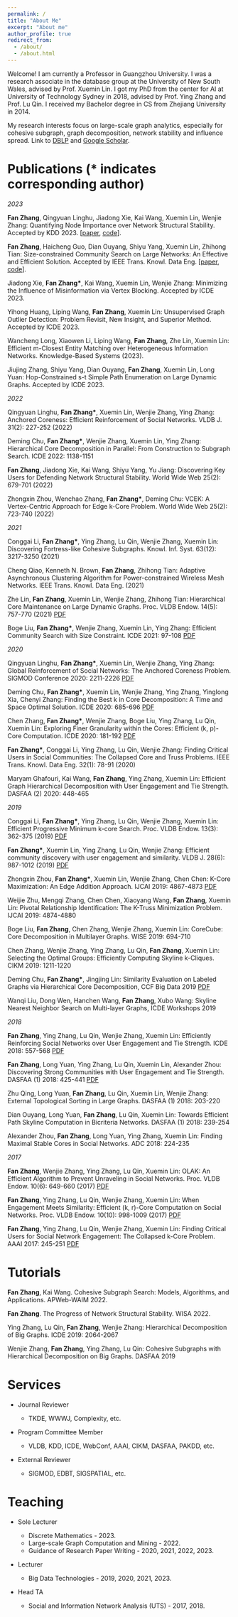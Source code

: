 ```yaml
---
permalink: /
title: "About Me"
excerpt: "About me"
author_profile: true
redirect_from: 
  - /about/
  - /about.html
---
```


Welcome! I am currently a Professor in Guangzhou University. I was a research associate in the database group at the University of New South Wales, advised by Prof. Xuemin Lin. I got my PhD from the center for AI at University of Technology Sydney in 2018, advised by Prof. Ying Zhang and Prof. Lu Qin. I received my Bachelor degree in CS from Zhejiang University in 2014. 

My research interests focus on large-scale graph analytics, especially for cohesive subgraph, graph decomposition, network stability and influence spread.
Link to [DBLP](https://dblp.uni-trier.de/pid/21/3626-36.html) and [Google Scholar](https://scholar.google.com.au/citations?user=0OXLcmYAAAAJ&hl=zh-CN).

Publications (* indicates corresponding author)
======

*2023*

**Fan Zhang**, Qingyuan Linghu, Jiadong Xie, Kai Wang, Xuemin Lin, Wenjie Zhang: Quantifying Node Importance over Network Structural Stability. Accepted by KDD 2023. [[paper](/papers/2023_KDD_nodeimportance_versiontoupdate.pdf), [code](https://github.com/Xiejiadong/Quantifying-Node-Importance-over-Network-Structural-Stability)].

**Fan Zhang**, Haicheng Guo, Dian Ouyang, Shiyu Yang, Xuemin Lin, Zhihong Tian: Size-constrained Community Search on Large Networks: An Effective and Efficient Solution. Accepted by IEEE Trans. Knowl. Data Eng. [[paper](/papers/2023_TKDE_sctruss.pdf), [code](https://github.com/codecreateworld321)].

Jiadong Xie, **Fan Zhang\***, Kai Wang, Xuemin Lin, Wenjie Zhang: Minimizing the Influence of Misinformation via Vertex Blocking.  Accepted by ICDE 2023.

Yihong Huang, Liping Wang, **Fan Zhang**, Xuemin Lin: Unsupervised Graph Outlier Detection: Problem Revisit, New Insight, and Superior Method. Accepted by ICDE 2023.

Wancheng Long, Xiaowen Li, Liping Wang, **Fan Zhang**, Zhe Lin, Xuemin Lin: Efficient m-Closest Entity Matching over Heterogeneous Information Networks. Knowledge-Based Systems (2023).

Jiujing Zhang, Shiyu Yang, Dian Ouyang, **Fan Zhang**, Xuemin Lin, Long Yuan: Hop-Constrained s-t Simple Path Enumeration on Large Dynamic Graphs. Accepted by ICDE 2023.

*2022*

Qingyuan Linghu, **Fan Zhang\***, Xuemin Lin, Wenjie Zhang, Ying Zhang: Anchored Coreness: Efficient Reinforcement of Social Networks. VLDB J. 31(2): 227-252 (2022)

Deming Chu, **Fan Zhang\***, Wenjie Zhang, Xuemin Lin, Ying Zhang: Hierarchical Core Decomposition in Parallel: From Construction to Subgraph Search. ICDE 2022: 1138-1151

**Fan Zhang**, Jiadong Xie, Kai Wang, Shiyu Yang, Yu Jiang: Discovering Key Users for Defending Network Structural Stability. World Wide Web 25(2): 679-701 (2022)

Zhongxin Zhou, Wenchao Zhang, **Fan Zhang\***, Deming Chu: VCEK: A Vertex-Centric Approach for Edge k-Core Problem. World Wide Web 25(2): 723-740 (2022)

*2021*

Conggai Li, **Fan Zhang\***, Ying Zhang, Lu Qin, Wenjie Zhang, Xuemin Lin: Discovering Fortress-like Cohesive Subgraphs. Knowl. Inf. Syst. 63(12): 3217-3250 (2021)
  
Cheng Qiao, Kenneth N. Brown, **Fan Zhang**, Zhihong Tian: Adaptive Asynchronous Clustering Algorithm for Power-constrained Wireless Mesh Networks. IEEE Trans. Knowl. Data Eng. (2021)

Zhe Lin, **Fan Zhang**, Xuemin Lin, Wenjie Zhang, Zhihong Tian: Hierarchical Core Maintenance on Large Dynamic Graphs. Proc. VLDB Endow. 14(5): 757-770 (2021) [PDF](http://vldb.org/pvldb/vol14/p757-zhang.pdf)

Boge Liu, **Fan Zhang\***, Wenjie Zhang, Xuemin Lin, Ying Zhang: Efficient Community Search with Size Constraint. ICDE 2021: 97-108 [PDF](https://drive.google.com/file/d/177UWvJUXNOEj7tLyin-eA5229gwKjXEk/view)

*2020*

Qingyuan Linghu, **Fan Zhang\***, Xuemin Lin, Wenjie Zhang, Ying Zhang: Global Reinforcement of Social Networks: The Anchored Coreness Problem. SIGMOD Conference 2020: 2211-2226 [PDF](https://drive.google.com/file/d/1fwNa8Luc4J7hDwg3wJLkNAN75GtkoWeN/view)

Deming Chu, **Fan Zhang\***, Xuemin Lin, Wenjie Zhang, Ying Zhang, Yinglong Xia, Chenyi Zhang: Finding the Best k in Core Decomposition: A Time and Space Optimal Solution. ICDE 2020: 685-696 [PDF](https://drive.google.com/file/d/1nOgBso7BR2Zfm_G9azJh9at_CaJV2hk0/view)

Chen Zhang, **Fan Zhang\***, Wenjie Zhang, Boge Liu, Ying Zhang, Lu Qin, Xuemin Lin: Exploring Finer Granularity within the Cores: Efficient (k, p)-Core Computation. ICDE 2020: 181-192 [PDF](https://drive.google.com/file/d/1pQZE7cHhO-n-plWAR25Op5nwtBolaaO2/view)

**Fan Zhang\***, Conggai Li, Ying Zhang, Lu Qin, Wenjie Zhang: Finding Critical Users in Social Communities: The Collapsed Core and Truss Problems. IEEE Trans. Knowl. Data Eng. 32(1): 78-91 (2020)

Maryam Ghafouri, Kai Wang, **Fan Zhang**, Ying Zhang, Xuemin Lin: Efficient Graph Hierarchical Decomposition with User Engagement and Tie Strength. DASFAA (2) 2020: 448-465 

*2019*

Conggai Li, **Fan Zhang\***, Ying Zhang, Lu Qin, Wenjie Zhang, Xuemin Lin: Efficient Progressive Minimum k-core Search. Proc. VLDB Endow. 13(3): 362-375 (2019) [PDF](https://drive.google.com/file/d/1-jZZNwKndw5AS3BIDnhN-dqCd2fBtHry/view)

**Fan Zhang\***, Xuemin Lin, Ying Zhang, Lu Qin, Wenjie Zhang: Efficient community discovery with user engagement and similarity. VLDB J. 28(6): 987-1012 (2019) [PDF](https://drive.google.com/file/d/1yA10kA9a6MCj9meaBS2v9Hanh_HjDRM8/view)

Zhongxin Zhou, **Fan Zhang\***, Xuemin Lin, Wenjie Zhang, Chen Chen: K-Core Maximization: An Edge Addition Approach. IJCAI 2019: 4867-4873 [PDF](https://drive.google.com/file/d/10Z73GyLEdoUDWFHdWY00LMhfwLtDnGVn/view)

Weijie Zhu, Mengqi Zhang, Chen Chen, Xiaoyang Wang, **Fan Zhang**, Xuemin Lin: Pivotal Relationship Identification: The K-Truss Minimization Problem. IJCAI 2019: 4874-4880

Boge Liu, **Fan Zhang**, Chen Zhang, Wenjie Zhang, Xuemin Lin: CoreCube: Core Decomposition in Multilayer Graphs. WISE 2019: 694-710

Chen Zhang, Wenjie Zhang, Ying Zhang, Lu Qin, **Fan Zhang**, Xuemin Lin: Selecting the Optimal Groups: Efficiently Computing Skyline k-Cliques. CIKM 2019: 1211-1220

Deming Chu, **Fan Zhang\***, Jingjing Lin: Similarity Evaluation on Labeled Graphs via Hierarchical Core Decomposition, CCF Big Data 2019 [PDF](https://drive.google.com/file/d/1aegTVmxTcGCezZ1Cg3D0bjxbh_0w5VNV/view?usp=sharing)

Wanqi Liu, Dong Wen, Hanchen Wang, **Fan Zhang**, Xubo Wang: Skyline Nearest Neighbor Search on Multi-layer Graphs, ICDE Workshops 2019

*2018*

**Fan Zhang**, Ying Zhang, Lu Qin, Wenjie Zhang, Xuemin Lin: Efficiently Reinforcing Social Networks over User Engagement and Tie Strength. ICDE 2018: 557-568 [PDF](https://drive.google.com/file/d/1uSYySw-0Y64N-Mv-9d46YQtxnFxkY5TQ/view)

**Fan Zhang**, Long Yuan, Ying Zhang, Lu Qin, Xuemin Lin, Alexander Zhou: Discovering Strong Communities with User Engagement and Tie Strength. DASFAA (1) 2018: 425-441 [PDF](https://drive.google.com/file/d/1HH3A0WPKFhM3MirE2hMaXwKdblIEiBRK/view)

Zhu Qing, Long Yuan, **Fan Zhang**, Lu Qin, Xuemin Lin, Wenjie Zhang: External Topological Sorting in Large Graphs. DASFAA (1) 2018: 203-220

Dian Ouyang, Long Yuan, **Fan Zhang**, Lu Qin, Xuemin Lin: Towards Efficient Path Skyline Computation in Bicriteria Networks. DASFAA (1) 2018: 239-254

Alexander Zhou, **Fan Zhang**, Long Yuan, Ying Zhang, Xuemin Lin: Finding Maximal Stable Cores in Social Networks. ADC 2018: 224-235

*2017*

**Fan Zhang**, Wenjie Zhang, Ying Zhang, Lu Qin, Xuemin Lin: OLAK: An Efficient Algorithm to Prevent Unraveling in Social Networks. Proc. VLDB Endow. 10(6): 649-660 (2017) [PDF](https://drive.google.com/file/d/1m3XJ8Slr1Klrwxwo3ACBnkdTG2MFQMgO/view)

**Fan Zhang**, Ying Zhang, Lu Qin, Wenjie Zhang, Xuemin Lin: When Engagement Meets Similarity: Efficient (k, r)-Core Computation on Social Networks. Proc. VLDB Endow. 10(10): 998-1009 (2017) [PDF](https://drive.google.com/file/d/1TDzqTF0PppPJW09TkhWz90esHJzBhMTG/view)

**Fan Zhang**, Ying Zhang, Lu Qin, Wenjie Zhang, Xuemin Lin: Finding Critical Users for Social Network Engagement: The Collapsed k-Core Problem. AAAI 2017: 245-251 [PDF](https://drive.google.com/file/d/1nUC1TPHRVAmw-Ip8aGvBRyNb0otTK2ZP/view)


Tutorials
======

**Fan Zhang**, Kai Wang. Cohesive Subgraph Search: Models, Algorithms, and Applications. APWeb-WAIM 2022.

**Fan Zhang**. The Progress of Network Structural Stability. WISA 2022.

Ying Zhang, Lu Qin, **Fan Zhang**, Wenjie Zhang: Hierarchical Decomposition of Big Graphs. ICDE 2019: 2064-2067

Wenjie Zhang, **Fan Zhang**, Ying Zhang, Lu Qin: Cohesive Subgraphs with Hierarchical Decomposition on Big Graphs. DASFAA 2019


Services
======

- Journal Reviewer
  - TKDE, WWWJ, Complexity, etc.

- Program Committee Member
  - VLDB, KDD, ICDE, WebConf, AAAI, CIKM, DASFAA, PAKDD, etc.

- External Reviewer
  - SIGMOD, EDBT, SIGSPATIAL, etc.

Teaching
======
- Sole Lecturer
  - Discrete Mathematics - 2023.      
  - Large-scale Graph Computation and Mining - 2022.   
  - Guidance of Research Paper Writing - 2020, 2021, 2022, 2023.

- Lecturer
  - Big Data Technologies - 2019, 2020, 2021, 2023.

- Head TA
  - Social and Information Network Analysis (UTS) - 2017, 2018.


